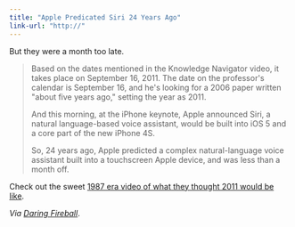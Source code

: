 ```yaml
---
title: "Apple Predicated Siri 24 Years Ago"
link-url: "http://"
---
```

<p>But they were a month too late.</p>
<blockquote><p>Based on the dates mentioned in the Knowledge Navigator video, it takes place on September 16, 2011. The date on the professor's calendar is September 16, and he's looking for a 2006 paper written "about five years ago," setting the year as 2011.</p>
<p>And this morning, at the iPhone keynote, Apple announced Siri, a natural language-based voice assistant, would be built into iOS 5 and a core part of the new iPhone 4S.</p>
<p>So, 24 years ago, Apple predicted a complex natural-language voice assistant built into a touchscreen Apple device, and was less than a month off.</p></blockquote>
<p>Check out the sweet <a href="http://waxy.org/2011/10/apples_1987_knowledge_navigator_only_one_month_late/">1987 era video of what they thought 2011 would be like</a>.</p>
<p><em>Via <a href="http://daringfireball.net/linked/2011/10/11/knowledge-navigator">Daring Fireball</a></em>.</p>
